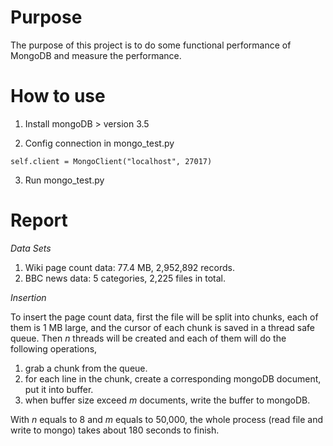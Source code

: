 # Purpose

The purpose of this project is to do some functional performance of MongoDB 
and measure the performance.

# How to use

1. Install mongoDB > version 3.5

2. Config connection in mongo_test.py

`self.client = MongoClient("localhost", 27017)`

3. Run mongo_test.py


# Report

*Data Sets*
1. Wiki page count data: 77.4 MB, 2,952,892 records.
2. BBC news data: 5 categories, 2,225 files in total.

*Insertion*

To insert the page count data, first the file will be split into chunks, each of them is 
  1 MB large, and the cursor of each chunk is saved in a thread safe queue. 
  Then *n* threads will be created and each of them will do the following operations,
1. grab a chunk from the queue.
2. for each line in the chunk, create a corresponding mongoDB document, put it into buffer.
3. when buffer size exceed *m* documents, write the buffer to mongoDB.

With *n* equals to 8 and *m* equals to 50,000, the whole process (read file and write to mongo) takes about 180 seconds to finish.
 
